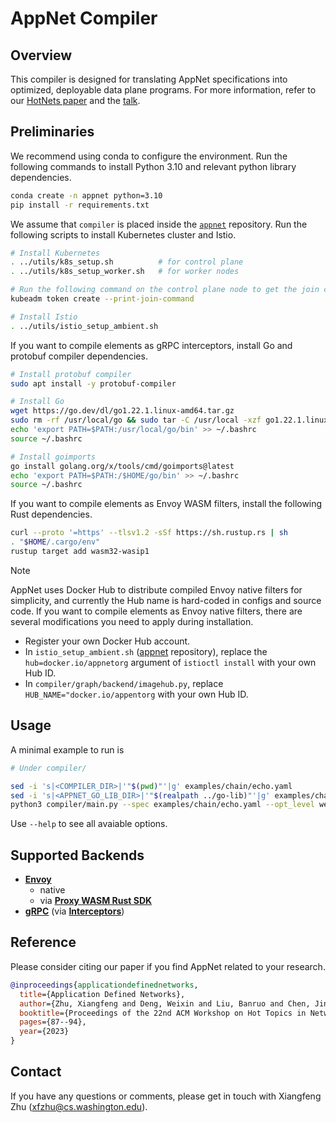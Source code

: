 # AppNet Compiler

## Overview

This compiler is designed for translating AppNet specifications into optimized, deployable data plane programs. For more information, refer to our [HotNets paper](https://xzhu27.me/papers/adn-hotnets2023.pdf) and the [talk](https://www.youtube.com/watch?v=hJobLIq1Bmk).

## Preliminaries

We recommend using conda to configure the environment. Run the following commands to install Python 3.10 and relevant python library dependencies.

```bash
conda create -n appnet python=3.10
pip install -r requirements.txt
```

We assume that `compiler` is placed inside the [`appnet`](https://github.com/appnet-org/appnet) repository. Run the following scripts to install Kubernetes cluster and Istio.

```bash
# Install Kubernetes
. ../utils/k8s_setup.sh          # for control plane
. ../utils/k8s_setup_worker.sh   # for worker nodes

# Run the following command on the control plane node to get the join command, and run the join command on all worker nodes.
kubeadm token create --print-join-command

# Install Istio
. ../utils/istio_setup_ambient.sh
```

If you want to compile elements as gRPC interceptors, install Go and protobuf compiler dependencies.

```bash
# Install protobuf compiler
sudo apt install -y protobuf-compiler

# Install Go
wget https://go.dev/dl/go1.22.1.linux-amd64.tar.gz
sudo rm -rf /usr/local/go && sudo tar -C /usr/local -xzf go1.22.1.linux-amd64.tar.gz && sudo rm go1.22.1.linux-amd64.tar.gz
echo 'export PATH=$PATH:/usr/local/go/bin' >> ~/.bashrc
source ~/.bashrc

# Install goimports
go install golang.org/x/tools/cmd/goimports@latest
echo 'export PATH=$PATH:/$HOME/go/bin' >> ~/.bashrc
source ~/.bashrc
```

If you want to compile elements as Envoy WASM filters, install the following Rust dependencies.

```bash
curl --proto '=https' --tlsv1.2 -sSf https://sh.rustup.rs | sh
. "$HOME/.cargo/env"
rustup target add wasm32-wasip1
```


> [!Note]
>
> AppNet uses Docker Hub to distribute compiled Envoy native filters for simplicity, and currently the Hub name is hard-coded in configs and source code. If you want to compile elements as Envoy native filters, there are several modifications you need to apply during installation.
> * Register your own Docker Hub account.
> * In `istio_setup_ambient.sh` ([appnet](https://github.com/appnet-org/appnet) repository), replace the `hub=docker.io/appnetorg` argument of `istioctl install` with your own Hub ID.
> * In `compiler/graph/backend/imagehub.py`, replace `HUB_NAME="docker.io/appentorg` with your own Hub ID.

## Usage

A minimal example to run is

```bash
# Under compiler/

sed -i 's|<COMPILER_DIR>|'"$(pwd)"'|g' examples/chain/echo.yaml                       # replace all <COMPILER_DIR> with the path to compiler root directory
sed -i 's|<APPNET_GO_LIB_DIR>|'"$(realpath ../go-lib)"'|g' examples/chain/echo.yaml   # replace all <APPNET_GO_LIB_DIR> placeholder with the path to go-lib
python3 compiler/main.py --spec examples/chain/echo.yaml --opt_level weak
```

Use `--help` to see all avaiable options.

## Supported Backends

- [**Envoy**](https://www.envoyproxy.io/)
  - native
  - via [**Proxy WASM Rust SDK**](https://github.com/proxy-wasm/proxy-wasm-rust-sdk)
- [**gRPC**](https://github.com/grpc/grpc-go) (via [**Interceptors**](https://github.com/grpc-ecosystem/go-grpc-middleware))

## Reference
Please consider citing our paper if you find AppNet related to your research.
```bibtex
@inproceedings{applicationdefinednetworks,
  title={Application Defined Networks},
  author={Zhu, Xiangfeng and Deng, Weixin and Liu, Banruo and Chen, Jingrong and Wu, Yongji and Anderson, Thomas and Krishnamurthy, Arvind and Mahajan, Ratul and Zhuo, Danyang},
  booktitle={Proceedings of the 22nd ACM Workshop on Hot Topics in Networks},
  pages={87--94},
  year={2023}
}
```

## Contact

If you have any questions or comments, please get in touch with Xiangfeng Zhu (xfzhu@cs.washington.edu).
